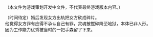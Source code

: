 （本文件为游戏策划开发中文件，不代表最终游戏版本内容。）

（时间待定）婚后发现女方出轨把女方砍成碎片。  
他觉得女方罪有应得不承认自己有罪，灵魂被搅碎降至地狱，本体已非人形。  
因为工作能力优秀被当时的一把手森留了下来。  
